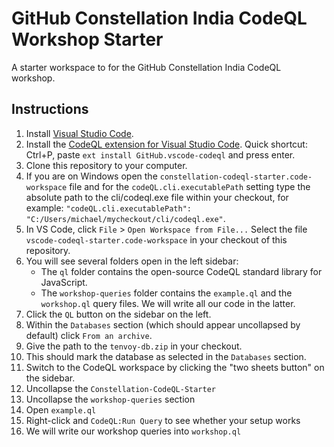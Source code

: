 # GitHub Constellation India CodeQL Workshop Starter

A starter workspace to for the GitHub Constellation India CodeQL workshop.

## Instructions

1. Install [Visual Studio Code](https://code.visualstudio.com).
1. Install the [CodeQL extension for Visual Studio Code](https://marketplace.visualstudio.com/items?itemName=github.vscode-codeql). Quick shortcut: Ctrl+P, paste `ext install GitHub.vscode-codeql` and press enter.
1. Clone this repository to your computer.
1. If you are on Windows open the `constellation-codeql-starter.code-workspace` file and for the `codeQL.cli.executablePath` setting type the absolute path to the cli/codeql.exe file within your checkout, for example: `"codeQL.cli.executablePath": "C:/Users/michael/mycheckout/cli/codeql.exe"`.
1. In VS Code, click `File` > `Open Workspace from File...` Select the file `vscode-codeql-starter.code-workspace` in your checkout of this repository.
1. You will see several folders open in the left sidebar:
    - The `ql` folder contains the open-source CodeQL standard library for JavaScript.
    - The `workshop-queries` folder contains the `example.ql` and the `workshop.ql` query files. We will write all our code in the latter.
1. Click the `QL` button on the sidebar on the left.
1. Within the `Databases` section (which should appear uncollapsed by default) click `From an archive`.
1. Give the path to the `tenvoy-db.zip` in your checkout.
1. This should mark the database as selected in the `Databases` section.
1. Switch to the CodeQL workspace by clicking the "two sheets button" on the sidebar.
1. Uncollapse the `Constellation-CodeQL-Starter`
1. Uncollapse the `workshop-queries` section
1. Open `example.ql`
1. Right-click and `CodeQL:Run Query` to see whether your setup works
1. We will write our workshop queries into `workshop.ql`

